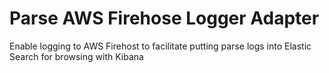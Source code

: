 # Parse AWS Firehose Logger Adapter
Enable logging to AWS Firehost to facilitate putting parse logs into Elastic Search for browsing with Kibana
